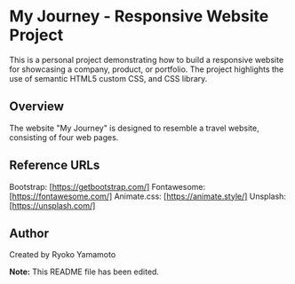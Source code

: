 # My Journey - Responsive Website Project

This is a personal project demonstrating how to build a responsive website for showcasing a company, product, or portfolio. The project highlights the use of semantic HTML5 custom CSS, and CSS library.

## Overview

The website "My Journey" is designed to resemble a travel website, consisting of four web pages.

## Reference URLs

Bootstrap: [https://getbootstrap.com/]
Fontawesome: [https://fontawesome.com/]
Animate.css: [https://animate.style/]
Unsplash: [https://unsplash.com/]

## Author

Created by Ryoko Yamamoto

**Note:** This README file has been edited.
